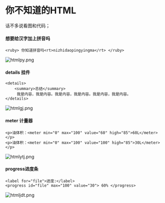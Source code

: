 # 你不知道的HTML

话不多说看图和代码；

#### 想要给汉字加上拼音吗
```
<ruby> 你知道拼音吗<rt>nizhidaopingyingma</rt> </ruby>
```

![htmlpy.png](http://tc.lihail.cn/htmlpy.png)

#### details 挂件
```
<details>
    <summary>总结</summary>
     我是内容，我是内容。我是内容，我是内容。我是内容，我是内容。
</details>
```
![htmlgj.png](http://tc.lihail.cn/htmlgj.png)

#### meter 计量器
```
<p>油体积：<meter min="0" max="100" value="60" high="85">60L</meter></p>
<p>油体积：<meter min="0" max="100" value="100" high="85">30L</meter></p>
```
![htmlytj.png](http://tc.lihail.cn/htmlytj.png)

#### progress进度条
```
<label for="file">进度:</label>
<progress id="file" max="100" value="30"> 60% </progress>
```
![htmljdt.png](http://tc.lihail.cn/htmljdt.png)